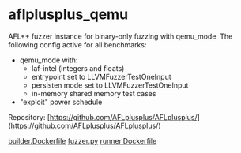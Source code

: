 # aflplusplus_qemu

AFL++ fuzzer instance for binary-only fuzzing with qemu_mode.
The following config active for all benchmarks:
  - qemu_mode with:
    - laf-intel (integers and floats)
    - entrypoint set to LLVMFuzzerTestOneInput
    - persisten mode set to LLVMFuzzerTestOneInput
    - in-memory shared memory test cases 
  - "exploit" power schedule

Repository: [https://github.com/AFLplusplus/AFLplusplus/](https://github.com/AFLplusplus/AFLplusplus/)

[builder.Dockerfile](builder.Dockerfile)
[fuzzer.py](fuzzer.py)
[runner.Dockerfile](runner.Dockerfile)
